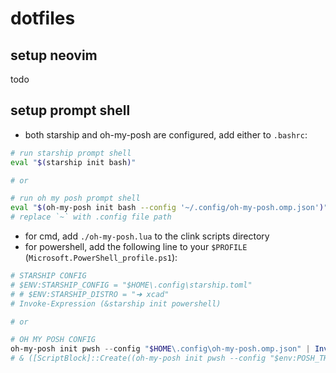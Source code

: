 # dotfiles

## setup neovim

todo

## setup prompt shell

- both starship and oh-my-posh are configured, add either to `.bashrc`:

```bash
# run starship prompt shell
eval "$(starship init bash)"

# or

# run oh my posh prompt shell
eval "$(oh-my-posh init bash --config '~/.config/oh-my-posh.omp.json')"
# replace `~` with .config file path
```

- for cmd, add `./oh-my-posh.lua` to the clink scripts directory
- for powershell, add the following line to your `$PROFILE` (`Microsoft.PowerShell_profile.ps1`):

```powershell
# STARSHIP CONFIG
# $ENV:STARSHIP_CONFIG = "$HOME\.config\starship.toml"
# # $ENV:STARSHIP_DISTRO = "➜ xcad"
# Invoke-Expression (&starship init powershell)

# or

# OH MY POSH CONFIG
oh-my-posh init pwsh --config "$HOME\.config\oh-my-posh.omp.json" | Invoke-Expression
# & ([ScriptBlock]::Create((oh-my-posh init pwsh --config "$env:POSH_THEMES_PATH\jandedobbeleer.omp.json" --print) -join "`n"))

```
